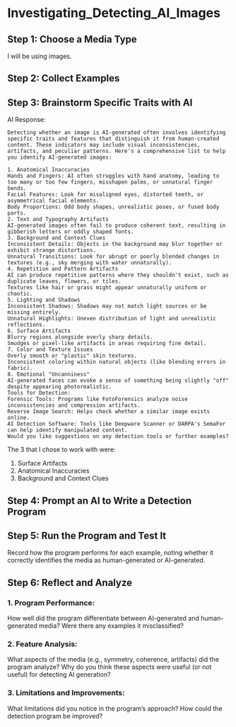 # Investigating_Detecting_AI_Images

## Step 1: Choose a Media Type
I will be using images.

## Step 2: Collect Examples


## Step 3: Brainstorm Specific Traits with AI
AI Response:
```
Detecting whether an image is AI-generated often involves identifying specific traits and features that distinguish it from human-created content. These indicators may include visual inconsistencies, artifacts, and peculiar patterns. Here's a comprehensive list to help you identify AI-generated images:

1. Anatomical Inaccuracies
Hands and Fingers: AI often struggles with hand anatomy, leading to too many or too few fingers, misshapen palms, or unnatural finger bends.
Facial Features: Look for misaligned eyes, distorted teeth, or asymmetrical facial elements.
Body Proportions: Odd body shapes, unrealistic poses, or fused body parts.
2. Text and Typography Artifacts
AI-generated images often fail to produce coherent text, resulting in gibberish letters or oddly shaped fonts.
3. Background and Context Clues
Inconsistent Details: Objects in the background may blur together or exhibit strange distortions.
Unnatural Transitions: Look for abrupt or poorly blended changes in textures (e.g., sky merging with water unnaturally).
4. Repetition and Pattern Artifacts
AI can produce repetitive patterns where they shouldn't exist, such as duplicate leaves, flowers, or tiles.
Textures like hair or grass might appear unnaturally uniform or chaotic.
5. Lighting and Shadows
Inconsistent Shadows: Shadows may not match light sources or be missing entirely.
Unnatural Highlights: Uneven distribution of light and unrealistic reflections.
6. Surface Artifacts
Blurry regions alongside overly sharp details.
Smudges or pixel-like artifacts in areas requiring fine detail.
7. Color and Texture Issues
Overly smooth or "plastic" skin textures.
Inconsistent coloring within natural objects (like blending errors in fabric).
8. Emotional "Uncanniness"
AI-generated faces can evoke a sense of something being slightly "off" despite appearing photorealistic.
Tools for Detection:
Forensic Tools: Programs like FotoForensics analyze noise inconsistencies and compression artifacts.
Reverse Image Search: Helps check whether a similar image exists online.
AI Detection Software: Tools like Deepware Scanner or DARPA's SemaFor can help identify manipulated content.
Would you like suggestions on any detection tools or further examples?
```

The 3 that I chose to work with were:
1. Surface Artifacts
2. Anatomical Inaccuracies
3. Background and Context Clues

## Step 4: Prompt an AI to Write a Detection Program


## Step 5: Run the Program and Test It
Record how the program performs for each example, noting whether it correctly identifies the media as human-generated or AI-generated.

## Step 6: Reflect and Analyze

### 1. Program Performance:
How well did the program differentiate between AI-generated and human-generated media?
Were there any examples it misclassified?

### 2. Feature Analysis:
What aspects of the media (e.g., symmetry, coherence, artifacts) did the program analyze?
Why do you think these aspects were useful (or not useful) for detecting AI generation?

### 3. Limitations and Improvements:
What limitations did you notice in the program’s approach?
How could the detection program be improved?

